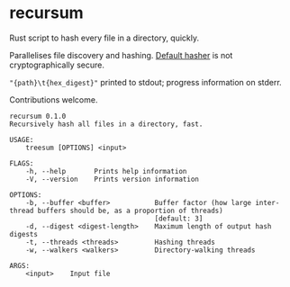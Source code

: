 # recursum

Rust script to hash every file in a directory, quickly.

Parallelises file discovery and hashing.
[Default hasher](https://mollyrocket.com/meowhash) is not cryptographically secure.

`"{path}\t{hex_digest}"` printed to stdout; progress information on stderr.

Contributions welcome.

```
recursum 0.1.0
Recursively hash all files in a directory, fast.

USAGE:
    treesum [OPTIONS] <input>

FLAGS:
    -h, --help       Prints help information
    -V, --version    Prints version information

OPTIONS:
    -b, --buffer <buffer>           Buffer factor (how large inter-thread buffers should be, as a proportion of threads)
                                    [default: 3]
    -d, --digest <digest-length>    Maximum length of output hash digests
    -t, --threads <threads>         Hashing threads
    -w, --walkers <walkers>         Directory-walking threads

ARGS:
    <input>    Input file
```
